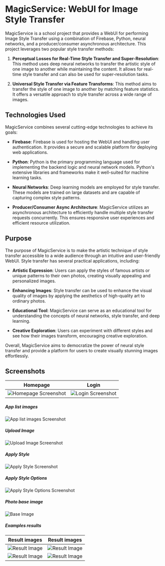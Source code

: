 # MagicService: WebUI for Image Style Transfer

MagicService is a school project that provides a WebUI for performing Image Style Transfer using a combination of Firebase, Python, neural networks, and a producer/consumer asynchronous architecture. This project leverages two popular style transfer methods:

1. **Perceptual Losses for Real-Time Style Transfer and Super-Resolution**: This method uses deep neural networks to transfer the artistic style of one image to another while maintaining the content. It allows for real-time style transfer and can also be used for super-resolution tasks.

2. **Universal Style Transfer via Feature Transforms**: This method aims to transfer the style of one image to another by matching feature statistics. It offers a versatile approach to style transfer across a wide range of images.

## Technologies Used

MagicService combines several cutting-edge technologies to achieve its goals:

- **Firebase**: Firebase is used for hosting the WebUI and handling user authentication. It provides a secure and scalable platform for deploying web applications.

- **Python**: Python is the primary programming language used for implementing the backend logic and neural network models. Python's extensive libraries and frameworks make it well-suited for machine learning tasks.

- **Neural Networks**: Deep learning models are employed for style transfer. These models are trained on large datasets and are capable of capturing complex style patterns.

- **Producer/Consumer Async Architecture**: MagicService utilizes an asynchronous architecture to efficiently handle multiple style transfer requests concurrently. This ensures responsive user experiences and efficient resource utilization.

## Purpose

The purpose of MagicService is to make the artistic technique of style transfer accessible to a wide audience through an intuitive and user-friendly WebUI. Style transfer has several practical applications, including:

- **Artistic Expression**: Users can apply the styles of famous artists or unique patterns to their own photos, creating visually appealing and personalized images.

- **Enhancing Images**: Style transfer can be used to enhance the visual quality of images by applying the aesthetics of high-quality art to ordinary photos.

- **Educational Tool**: MagicService can serve as an educational tool for understanding the concepts of neural networks, style transfer, and deep learning.

- **Creative Exploration**: Users can experiment with different styles and see how their images transform, encouraging creative exploration.

Overall, MagicService aims to democratize the power of neural style transfer and provide a platform for users to create visually stunning images effortlessly.

## Screenshots

Homepage | Login
:-------------------------:|:-------------------------:
![Homepage Screenshot](screenshots/homepage.png?raw=true "Homepage")  |  ![Login Screenshot](screenshots/login.png?raw=true "Login")


##### App list images
![App list images Screenshot](screenshots/listFiles.png?raw=true "App list images")

##### Upload Image
![Upload Image Screenshot](screenshots/uploadFile.png?raw=true "Upload Image")

##### Apply Style
![Apply Style Screenshot](screenshots/applyStyle.png?raw=true "Apply Style")

##### Apply Style Options
![Apply Style Options Screenshot](screenshots/applyStyleMenu.png?raw=true "Apply Style Options")

##### Photo base image

![Base Image](screenshots/base.jpg?raw=true "baseImage")

##### Examples results

Result images | Result images
:-------------------------:|:-------------------------:
![Result Image](screenshots/result1.jpg?raw=true "result 1")  |  ![Result Image](screenshots/result2.jpg?raw=true "result 2")
![Result Image](screenshots/result3.jpg?raw=true "result 3")  |  ![Result Image](screenshots/result4.jpg?raw=true "result 4")